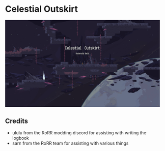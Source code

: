 # Celestial Outskirt
![screenshot of Celestial Outskirts](https://github.com/RandomCatDude/RoRR-CelestialOutskirt/blob/main/showcase.png)

## Credits
* ululu from the RoRR modding discord for assisting with writing the logbook
* sarn from the RoRR team for assisting with various things
